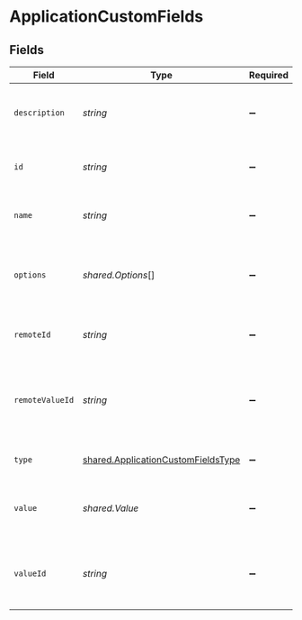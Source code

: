 # ApplicationCustomFields


## Fields

| Field                                                                                           | Type                                                                                            | Required                                                                                        | Description                                                                                     | Example                                                                                         |
| ----------------------------------------------------------------------------------------------- | ----------------------------------------------------------------------------------------------- | ----------------------------------------------------------------------------------------------- | ----------------------------------------------------------------------------------------------- | ----------------------------------------------------------------------------------------------- |
| `description`                                                                                   | *string*                                                                                        | :heavy_minus_sign:                                                                              | The description of the custom field.                                                            | The completion status of the employee's training.                                               |
| `id`                                                                                            | *string*                                                                                        | :heavy_minus_sign:                                                                              | Unique identifier                                                                               | 8187e5da-dc77-475e-9949-af0f1fa4e4e3                                                            |
| `name`                                                                                          | *string*                                                                                        | :heavy_minus_sign:                                                                              | The name of the custom field.                                                                   | Training Completion Status                                                                      |
| `options`                                                                                       | *shared.Options*[]                                                                              | :heavy_minus_sign:                                                                              | An array of possible options for the custom field.                                              | [<br/>"Not Started",<br/>"In Progress",<br/>"Completed",<br/>"Overdue"<br/>]                    |
| `remoteId`                                                                                      | *string*                                                                                        | :heavy_minus_sign:                                                                              | Provider's unique identifier                                                                    | 8187e5da-dc77-475e-9949-af0f1fa4e4e3                                                            |
| `remoteValueId`                                                                                 | *string*                                                                                        | :heavy_minus_sign:                                                                              | Provider's unique identifier for the value of the custom field.                                 | e3cb75bf-aa84-466e-a6c1-b8322b257a48                                                            |
| `type`                                                                                          | [shared.ApplicationCustomFieldsType](../../../sdk/models/shared/applicationcustomfieldstype.md) | :heavy_minus_sign:                                                                              | The type of the custom field.                                                                   | Dropdown                                                                                        |
| `value`                                                                                         | *shared.Value*                                                                                  | :heavy_minus_sign:                                                                              | The value associated with the custom field.                                                     | Completed                                                                                       |
| `valueId`                                                                                       | *string*                                                                                        | :heavy_minus_sign:                                                                              | The unique identifier for the value of the custom field.                                        | value_456                                                                                       |